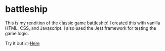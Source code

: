 # battleship

This is my rendition of the classic game battleship! I created this with vanilla HTML, CSS, and Javascript. I also used the Jest framework for testing the game logic. 

Try it out 👉[Here](https://calebl42.github.io/battleship/)
